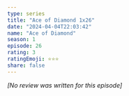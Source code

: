 ```yaml
---
type: series
title: "Ace of Diamond 1x26"
date: "2024-04-04T22:03:42"
name: "Ace of Diamond"
season: 1
episode: 26
rating: 3
ratingEmoji: ⭐️⭐️⭐️
share: false
---
```


_[No review was written for this episode]_
